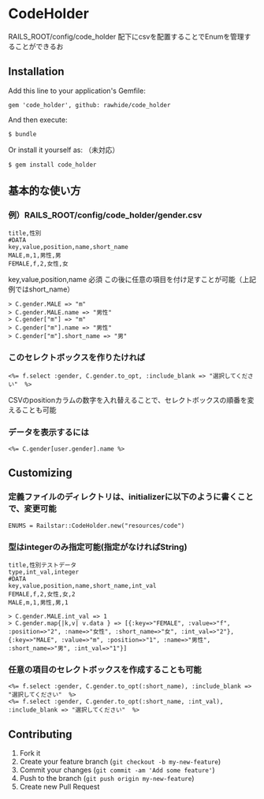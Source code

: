 # CodeHolder

RAILS_ROOT/config/code_holder 配下にcsvを配置することでEnumを管理することができるお

## Installation

Add this line to your application's Gemfile:

    gem 'code_holder', github: rawhide/code_holder

And then execute:

    $ bundle

Or install it yourself as: （未対応）

    $ gem install code_holder

## 基本的な使い方

### 例）RAILS_ROOT/config/code_holder/gender.csv

    title,性別
    #DATA
    key,value,position,name,short_name
    MALE,m,1,男性,男
    FEMALE,f,2,女性,女

key,value,position,name 必須
この後に任意の項目を付け足すことが可能（上記例ではshort_name）

    > C.gender.MALE => "m"
    > C.gender.MALE.name => "男性"
    > C.gender["m"] => "m"
    > C.gender["m"].name => "男性"
    > C.gender["m"].short_name => "男"

### このセレクトボックスを作りたければ

    <%= f.select :gender, C.gender.to_opt, :include_blank => "選択してください"  %>

CSVのpositionカラムの数字を入れ替えることで、セレクトボックスの順番を変えることも可能

### データを表示するには

    <%= C.gender[user.gender].name %>

## Customizing

###  定義ファイルのディレクトリは、initializerに以下のように書くことで、変更可能

    ENUMS = Railstar::CodeHolder.new("resources/code")

### 型はintegerのみ指定可能(指定がなければString)

    title,性別テストデータ
    type,int_val,integer
    #DATA
    key,value,position,name,short_name,int_val
    FEMALE,f,2,女性,女,2
    MALE,m,1,男性,男,1

    > C.gender.MALE.int_val => 1
    > C.gender.map{|k,v| v.data } => [{:key=>"FEMALE", :value=>"f", :position=>"2", :name=>"女性", :short_name=>"女", :int_val=>"2"}, {:key=>"MALE", :value=>"m", :position=>"1", :name=>"男性", :short_name=>"男", :int_val=>"1"}]

### 任意の項目のセレクトボックスを作成することも可能

    <%= f.select :gender, C.gender.to_opt(:short_name), :include_blank => "選択してください"  %>
    <%= f.select :gender, C.gender.to_opt(:short_name, :int_val), :include_blank => "選択してください"  %>

## Contributing

1. Fork it
2. Create your feature branch (`git checkout -b my-new-feature`)
3. Commit your changes (`git commit -am 'Add some feature'`)
4. Push to the branch (`git push origin my-new-feature`)
5. Create new Pull Request
